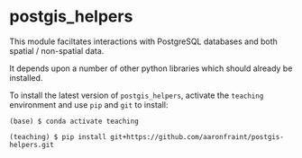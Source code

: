 # postgis_helpers

This module faciltates interactions with PostgreSQL databases and both spatial / non-spatial data.

It depends upon a number of other python libraries which should already be installed.

To install the latest version of `postgis_helpers`, activate the `teaching` environment and use `pip` and `git` to install:

```
(base) $ conda activate teaching

(teaching) $ pip install git+https://github.com/aaronfraint/postgis-helpers.git
```

